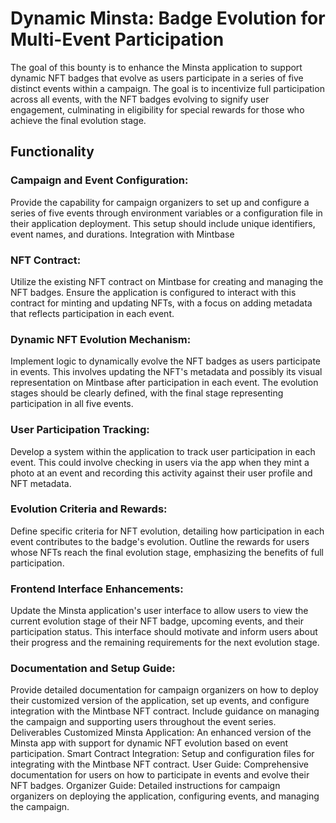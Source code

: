 # Dynamic Minsta: Badge Evolution for Multi-Event Participation


The goal of this bounty is to enhance the Minsta application to support dynamic NFT badges that evolve as users participate in a series of five distinct events within a campaign. The goal is to incentivize full participation across all events, with the NFT badges evolving to signify user engagement, culminating in eligibility for special rewards for those who achieve the final evolution stage.

## Functionality

### Campaign and Event Configuration:

Provide the capability for campaign organizers to set up and configure a series of five events through environment variables or a configuration file in their application deployment. This setup should include unique identifiers, event names, and durations.
Integration with Mintbase 

### NFT Contract:

Utilize the existing NFT contract on Mintbase for creating and managing the NFT badges. Ensure the application is configured to interact with this contract for minting and updating NFTs, with a focus on adding metadata that reflects participation in each event.

### Dynamic NFT Evolution Mechanism:

Implement logic to dynamically evolve the NFT badges as users participate in events. This involves updating the NFT's metadata and possibly its visual representation on Mintbase after participation in each event. The evolution stages should be clearly defined, with the final stage representing participation in all five events.

### User Participation Tracking:

Develop a system within the application to track user participation in each event. This could involve checking in users via the app when they mint a photo at an event and recording this activity against their user profile and NFT metadata.

### Evolution Criteria and Rewards:

Define specific criteria for NFT evolution, detailing how participation in each event contributes to the badge's evolution. Outline the rewards for users whose NFTs reach the final evolution stage, emphasizing the benefits of full participation.

### Frontend Interface Enhancements:

Update the Minsta application's user interface to allow users to view the current evolution stage of their NFT badge, upcoming events, and their participation status. This interface should motivate and inform users about their progress and the remaining requirements for the next evolution stage.

### Documentation and Setup Guide:

Provide detailed documentation for campaign organizers on how to deploy their customized version of the application, set up events, and configure integration with the Mintbase NFT contract. Include guidance on managing the campaign and supporting users throughout the event series.
Deliverables
Customized Minsta Application: An enhanced version of the Minsta app with support for dynamic NFT evolution based on event participation.
Smart Contract Integration: Setup and configuration files for integrating with the Mintbase NFT contract.
User Guide: Comprehensive documentation for users on how to participate in events and evolve their NFT badges.
Organizer Guide: Detailed instructions for campaign organizers on deploying the application, configuring events, and managing the campaign.